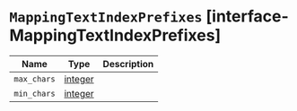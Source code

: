 # `MappingTextIndexPrefixes` [interface-MappingTextIndexPrefixes]

| Name | Type | Description |
| - | - | - |
| `max_chars` | [integer](./integer.md) | &nbsp; |
| `min_chars` | [integer](./integer.md) | &nbsp; |

